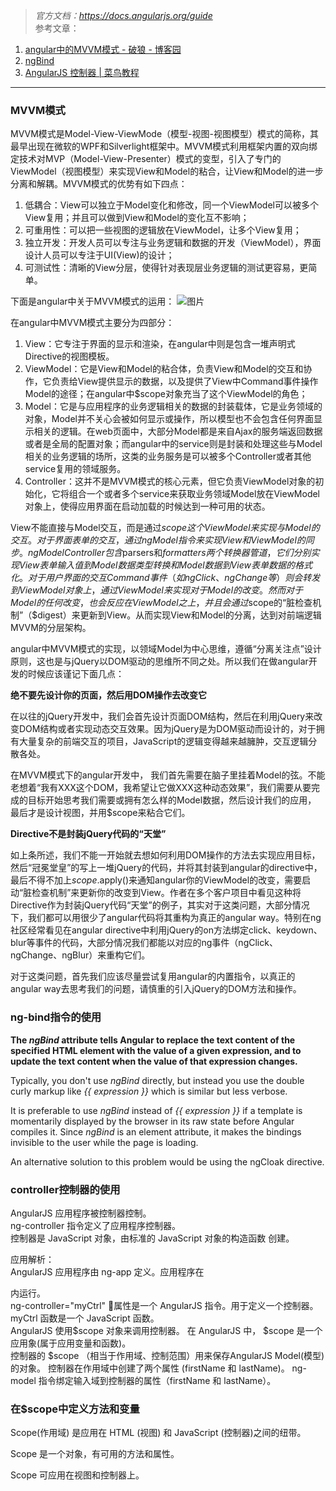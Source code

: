 > *官方文档：https://docs.angularjs.org/guide*  
> 参考文章：  
1. [angular中的MVVM模式 - 破狼 - 博客园](http://www.cnblogs.com/whitewolf/p/4581254.html)  
1. [ngBind](https://docs.angularjs.org/api/ng/directive/ngBind)  
1. [AngularJS 控制器 | 菜鸟教程](http://www.runoob.com/angularjs/angularjs-controllers.html)  

___

### MVVM模式
MVVM模式是Model-View-ViewMode（模型-视图-视图模型）模式的简称，其最早出现在微软的WPF和Silverlight框架中。MVVM模式利用框架内置的双向绑定技术对MVP（Model-View-Presenter）模式的变型，引入了专门的ViewModel（视图模型）来实现View和Model的粘合，让View和Model的进一步分离和解耦。MVVM模式的优势有如下四点：

1. 低耦合：View可以独立于Model变化和修改，同一个ViewModel可以被多个View复用；并且可以做到View和Model的变化互不影响；
1. 可重用性：可以把一些视图的逻辑放在ViewModel，让多个View复用；
1. 独立开发：开发人员可以专注与业务逻辑和数据的开发（ViewModel），界面设计人员可以专注于UI(View)的设计；
1. 可测试性：清晰的View分层，使得针对表现层业务逻辑的测试更容易，更简单。  

下面是angular中关于MVVM模式的运用：
![图片](http://greengerong.github.io/images/blog_img/angular-mvvm.png?_=210931895)


在angular中MVVM模式主要分为四部分：

1. View：它专注于界面的显示和渲染，在angular中则是包含一堆声明式Directive的视图模板。
1. ViewModel：它是View和Model的粘合体，负责View和Model的交互和协作，它负责给View提供显示的数据，以及提供了View中Command事件操作Model的途径；在angular中$scope对象充当了这个ViewModel的角色；
1. Model：它是与应用程序的业务逻辑相关的数据的封装载体，它是业务领域的对象，Model并不关心会被如何显示或操作，所以模型也不会包含任何界面显示相关的逻辑。在web页面中，大部分Model都是来自Ajax的服务端返回数据或者是全局的配置对象；而angular中的service则是封装和处理这些与Model相关的业务逻辑的场所，这类的业务服务是可以被多个Controller或者其他service复用的领域服务。
1. Controller：这并不是MVVM模式的核心元素，但它负责ViewModel对象的初始化，它将组合一个或者多个service来获取业务领域Model放在ViewModel对象上，使得应用界面在启动加载的时候达到一种可用的状态。

View不能直接与Model交互，而是通过$scope这个ViewModel来实现与Model的交互。对于界面表单的交互，通过ngModel指令来实现View和ViewModel的同步。ngModelController包含$parsers和$formatters两个转换器管道，它们分别实现View表单输入值到Model数据类型转换和Model数据到View表单数据的格式化。对于用户界面的交互Command事件（如ngClick、ngChange等）则会转发到ViewModel对象上，通过ViewModel来实现对于Model的改变。然而对于Model的任何改变，也会反应在ViewModel之上，并且会通过$scope的“脏检查机制”（$digest）来更新到View。从而实现View和Model的分离，达到对前端逻辑MVVM的分层架构。

angular中MVVM模式的实现，以领域Model为中心思维，遵循“分离关注点”设计原则，这也是与jQuery以DOM驱动的思维所不同之处。所以我们在做angular开发的时候应该谨记下面几点：

**绝不要先设计你的页面，然后用DOM操作去改变它**

在以往的jQuery开发中，我们会首先设计页面DOM结构，然后在利用jQuery来改变DOM结构或者实现动态交互效果。因为jQuery是为DOM驱动而设计的，对于拥有大量复杂的前端交互的项目，JavaScript的逻辑变得越来越臃肿，交互逻辑分散各处。

在MVVM模式下的angular开发中， 我们首先需要在脑子里挂着Model的弦。不能老想着“我有XXX这个DOM，我希望让它做XXX这种动态效果”，我们需要从要完成的目标开始思考我们需要或拥有怎么样的Model数据，然后设计我们的应用， 最后才是设计视图，并用$scope来粘合它们。

**Directive不是封装jQuery代码的“天堂”**

如上条所述，我们不能一开始就去想如何利用DOM操作的方法去实现应用目标，然后“冠冕堂皇”的写上一堆jQuery的代码，并将其封装到angular的directive中，最后不得不加上$scope.$apply()来通知angular你的ViewModel的改变，需要启动“脏检查机制”来更新你的改变到View。作者在多个客户项目中看见这种将Directive作为封装jQuery代码“天堂”的例子，其实对于这类问题，大部分情况下，我们都可以用很少了angular代码将其重构为真正的angular way。特别在ng社区经常看见在angular directive中利用jQuery的on方法绑定click、keydown、blur等事件的代码，大部分情况我们都能以对应的ng事件（ngClick、ngChange、ngBlur）来重构它们。

对于这类问题，首先我们应该尽量尝试复用angular的内置指令，以真正的angular way去思考我们的问题，请慎重的引入jQuery的DOM方法和操作。

### ng-bind指令的使用
**The *ngBind* attribute tells Angular to replace the text content of the specified HTML element with the value of a given expression, and to update the text content when the value of that expression changes.**

Typically, you don't use *ngBind* directly, but instead you use the double curly markup like *{{ expression }}* which is similar but less verbose.

It is preferable to use *ngBind* instead of *{{ expression }}* if a template is momentarily displayed by the browser in its raw state before Angular compiles it. Since *ngBind* is an element attribute, it makes the bindings invisible to the user while the page is loading.

An alternative solution to this problem would be using the ngCloak directive.
### controller控制器的使用
AngularJS 应用程序被控制器控制。  
ng-controller 指令定义了应用程序控制器。  
控制器是 JavaScript 对象，由标准的 JavaScript 对象的构造函数 创建。  

应用解析：  
AngularJS 应用程序由 ng-app 定义。应用程序在 <div> 内运行。  
ng-controller="myCtrl" 属性是一个 AngularJS 指令。用于定义一个控制器。  
myCtrl 函数是一个 JavaScript 函数。  
AngularJS 使用$scope 对象来调用控制器。
在 AngularJS 中， $scope 是一个应用象(属于应用变量和函数)。  
控制器的 $scope （相当于作用域、控制范围）用来保存AngularJS Model(模型)的对象。
控制器在作用域中创建了两个属性 (firstName 和 lastName)。
ng-model 指令绑定输入域到控制器的属性（firstName 和 lastName）。

### 在$scope中定义方法和变量
Scope(作用域) 是应用在 HTML (视图) 和 JavaScript (控制器)之间的纽带。

Scope 是一个对象，有可用的方法和属性。

Scope 可应用在视图和控制器上。
